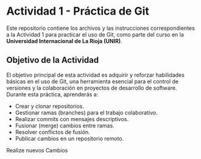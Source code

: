 # Actividad 1 - Práctica de Git

Este repositorio contiene los archivos y las instrucciones correspondientes a la Actividad 1 para practicar el uso de Git, como parte del curso en la **Universidad Internacional de La Rioja (UNIR)**.

## Objetivo de la Actividad

El objetivo principal de esta actividad es adquirir y reforzar habilidades básicas en el uso de Git, una herramienta esencial para el control de versiones y la colaboración en proyectos de desarrollo de software. Durante esta práctica, aprenderás a:

- Crear y clonar repositorios.
- Gestionar ramas (branches) para el trabajo colaborativo.
- Realizar commits con mensajes descriptivos.
- Fusionar (merge) cambios entre ramas.
- Resolver conflictos de fusión.
- Publicar cambios en un repositorio remoto.





Realize nuevos Cambios